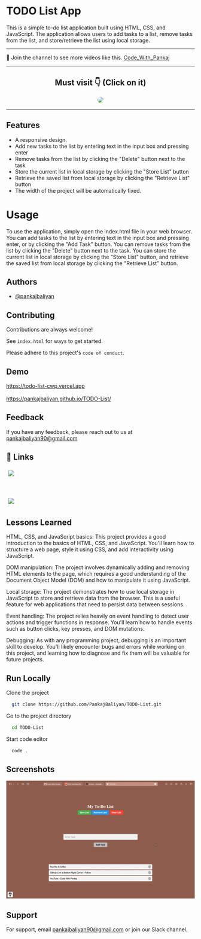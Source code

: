 # TODO List App

This is a simple to-do list application built using HTML, CSS, and JavaScript. The application allows users to add tasks to a list, remove tasks from the list, and store/retrieve the list using local storage.

<hr>

💙 Join the channel to see more videos like this. [Code_With_Pankaj](https://www.youtube.com/c/CodeWithPankaj1?sub_confirmation=1)
<hr>

<div align=center>

## Must visit 👇 (Click on it)

[<img src="https://lh3.googleusercontent.com/3zkP2SYe7yYoKKe47bsNe44yTgb4Ukh__rBbwXwgkjNRe4PykGG409ozBxzxkrubV7zHKjfxq6y9ShogWtMBMPyB3jiNps91LoNH8A=s500" width="150" style="border-radius:10px">](https://www.youtube.com/c/CodeWithPankaj1?sub_confirmation=1)

</div>

<hr>

## Features

- A responsive design.
- Add new tasks to the list by entering text in the input box and pressing enter
- Remove tasks from the list by clicking the "Delete" button next to the task
- Store the current list in local storage by clicking the "Store List" button
- Retrieve the saved list from local storage by clicking the "Retrieve List" button
- The width of the project will be automatically fixed.

# Usage
To use the application, simply open the index.html file in your web browser. You can add tasks to the list by entering text in the input box and pressing enter, or by clicking the "Add Task" button. You can remove tasks from the list by clicking the "Delete" button next to the task. You can store the current list in local storage by clicking the "Store List" button, and retrieve the saved list from local storage by clicking the "Retrieve List" button.

## Authors

- [@pankajbaliyan](https://www.github.com/pankajbaliyan)


## Contributing

Contributions are always welcome!

See `index.html` for ways to get started.

Please adhere to this project's `code of conduct`.


## Demo

https://todo-list-cwp.vercel.app
<br><br>
https://pankajbaliyan.github.io/TODO-List/

## Feedback

If you have any feedback, please reach out to us at pankajbaliyan90@gmail.com


## 🔗 Links

[<img src="https://www.moirae.co.uk/media/rr1bnphw/linkedin-photo.jpg?anchor=center&mode=crop&width=1060&height=607&rnd=133041730111100000" width="150" style="background-color:white;padding:5px;border-radius:5px">](https://www.linkedin.com/in/pankaj-kumar-90/)

<br>

[<img src="https://www.seekpng.com/png/detail/111-1112824_picture-my-portfolio-logo-png.png" width="150" style="background-color:white;padding:5px;border-radius:5px">](https://codewithpankaj.vercel.app)


## Lessons Learned

HTML, CSS, and JavaScript basics: This project provides a good introduction to the basics of HTML, CSS, and JavaScript. You'll learn how to structure a web page, style it using CSS, and add interactivity using JavaScript.

DOM manipulation: The project involves dynamically adding and removing HTML elements to the page, which requires a good understanding of the Document Object Model (DOM) and how to manipulate it using JavaScript.

Local storage: The project demonstrates how to use local storage in JavaScript to store and retrieve data from the browser. This is a useful feature for web applications that need to persist data between sessions.

Event handling: The project relies heavily on event handling to detect user actions and trigger functions in response. You'll learn how to handle events such as button clicks, key presses, and DOM mutations.

Debugging: As with any programming project, debugging is an important skill to develop. You'll likely encounter bugs and errors while working on this project, and learning how to diagnose and fix them will be valuable for future projects.
## Run Locally

Clone the project

```bash
  git clone https://github.com/PankajBaliyan/TODO-List.git
```

Go to the project directory

```bash
  cd TODO-List
```

Start code editor

```bash
  code .
```


## Screenshots

![App Screenshot](./preview.webp)


## Support

For support, email pankajbaliyan90@gmail.com or join our Slack channel.